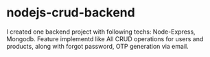 # nodejs-crud-backend
I created one backend project with following techs: Node-Express, Mongodb. Feature implementd like All CRUD operations for users and products, along with forgot password, OTP generation via email.
